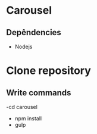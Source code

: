 # Carousel

## Depêndencies
 - Nodejs
 
# Clone repository
## Write commands

  -cd carousel
  - npm install
  - gulp
